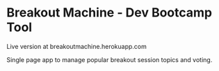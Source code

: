 Breakout Machine - Dev Bootcamp Tool
=========================

Live version at breakoutmachine.herokuapp.com

Single page app to manage popular breakout session topics and voting.
